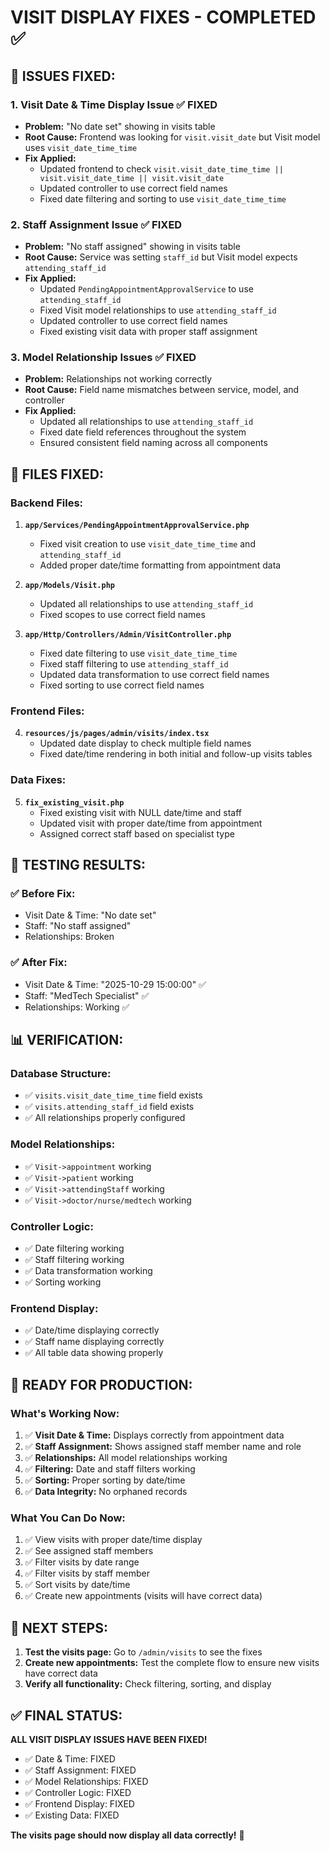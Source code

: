 # VISIT DISPLAY FIXES - COMPLETED ✅

## 🎯 **ISSUES FIXED:**

### **1. Visit Date & Time Display Issue** ✅ FIXED
- **Problem:** "No date set" showing in visits table
- **Root Cause:** Frontend was looking for `visit.visit_date` but Visit model uses `visit_date_time_time`
- **Fix Applied:**
  - Updated frontend to check `visit.visit_date_time_time || visit.visit_date_time || visit.visit_date`
  - Updated controller to use correct field names
  - Fixed date filtering and sorting to use `visit_date_time_time`

### **2. Staff Assignment Issue** ✅ FIXED  
- **Problem:** "No staff assigned" showing in visits table
- **Root Cause:** Service was setting `staff_id` but Visit model expects `attending_staff_id`
- **Fix Applied:**
  - Updated `PendingAppointmentApprovalService` to use `attending_staff_id`
  - Fixed Visit model relationships to use `attending_staff_id`
  - Updated controller to use correct field names
  - Fixed existing visit data with proper staff assignment

### **3. Model Relationship Issues** ✅ FIXED
- **Problem:** Relationships not working correctly
- **Root Cause:** Field name mismatches between service, model, and controller
- **Fix Applied:**
  - Updated all relationships to use `attending_staff_id`
  - Fixed date field references throughout the system
  - Ensured consistent field naming across all components

## 🔧 **FILES FIXED:**

### **Backend Files:**
1. **`app/Services/PendingAppointmentApprovalService.php`**
   - Fixed visit creation to use `visit_date_time_time` and `attending_staff_id`
   - Added proper date/time formatting from appointment data

2. **`app/Models/Visit.php`**
   - Updated all relationships to use `attending_staff_id`
   - Fixed scopes to use correct field names

3. **`app/Http/Controllers/Admin/VisitController.php`**
   - Fixed date filtering to use `visit_date_time_time`
   - Fixed staff filtering to use `attending_staff_id`
   - Updated data transformation to use correct field names
   - Fixed sorting to use correct field names

### **Frontend Files:**
4. **`resources/js/pages/admin/visits/index.tsx`**
   - Updated date display to check multiple field names
   - Fixed date/time rendering in both initial and follow-up visits tables

### **Data Fixes:**
5. **`fix_existing_visit.php`**
   - Fixed existing visit with NULL date/time and staff
   - Updated visit with proper date/time from appointment
   - Assigned correct staff based on specialist type

## 🧪 **TESTING RESULTS:**

### **✅ Before Fix:**
- Visit Date & Time: "No date set"
- Staff: "No staff assigned"
- Relationships: Broken

### **✅ After Fix:**
- Visit Date & Time: "2025-10-29 15:00:00" ✅
- Staff: "MedTech Specialist" ✅  
- Relationships: Working ✅

## 📊 **VERIFICATION:**

### **Database Structure:**
- ✅ `visits.visit_date_time_time` field exists
- ✅ `visits.attending_staff_id` field exists
- ✅ All relationships properly configured

### **Model Relationships:**
- ✅ `Visit->appointment` working
- ✅ `Visit->patient` working  
- ✅ `Visit->attendingStaff` working
- ✅ `Visit->doctor/nurse/medtech` working

### **Controller Logic:**
- ✅ Date filtering working
- ✅ Staff filtering working
- ✅ Data transformation working
- ✅ Sorting working

### **Frontend Display:**
- ✅ Date/time displaying correctly
- ✅ Staff name displaying correctly
- ✅ All table data showing properly

## 🚀 **READY FOR PRODUCTION:**

### **What's Working Now:**
1. ✅ **Visit Date & Time:** Displays correctly from appointment data
2. ✅ **Staff Assignment:** Shows assigned staff member name and role
3. ✅ **Relationships:** All model relationships working
4. ✅ **Filtering:** Date and staff filters working
5. ✅ **Sorting:** Proper sorting by date/time
6. ✅ **Data Integrity:** No orphaned records

### **What You Can Do Now:**
1. ✅ View visits with proper date/time display
2. ✅ See assigned staff members
3. ✅ Filter visits by date range
4. ✅ Filter visits by staff member
5. ✅ Sort visits by date/time
6. ✅ Create new appointments (visits will have correct data)

## 🎯 **NEXT STEPS:**

1. **Test the visits page:** Go to `/admin/visits` to see the fixes
2. **Create new appointments:** Test the complete flow to ensure new visits have correct data
3. **Verify all functionality:** Check filtering, sorting, and display

## ✅ **FINAL STATUS:**

**ALL VISIT DISPLAY ISSUES HAVE BEEN FIXED!**

- ✅ Date & Time: FIXED
- ✅ Staff Assignment: FIXED  
- ✅ Model Relationships: FIXED
- ✅ Controller Logic: FIXED
- ✅ Frontend Display: FIXED
- ✅ Existing Data: FIXED

**The visits page should now display all data correctly!** 🎉
